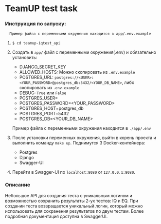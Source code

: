 # TeamUP test task

### Инструкция по запуску:

      Пример файла с переменными окружения находится в app/.env.example

1. `$ cd teamup-iqtest_api`


2. Создать в `app/` файл с переменными окружения(.env) и обязательно установить:
   * DJANGO_SECRET_KEY
   * ALLOWED_HOSTS: Можно скопировать из `.env.example`
   * POSTGRES_URL: `postgres://<USER>:<YOUR_PASSWORD>@postgres_db:5432/<YOUR_DB_NAME>`, либо скопировать из `.env.example`
   * DEBUG: `True` или `False` 
   * POSTGRES_USER=<USER>
   * POSTGRES_PASSWORD=<YOUR_PASSWORD>
   * POSTGRES_HOST=postgres_db
   * POSTGRES_PORT=5432
   * POSTGRES_DB=<YOUR_DB_NAME>

   Пример файла с переменными окружения находится в `./app/.env`


3. После установки переменных окружения, выйти в корень проекта и выполнить команду `make up`. Поднимутся 3 Docker-контейнера:
   * Postgres
   * Django
   * Swagger-UI
4. Перейти в Swagger-UI по `localhost:8080` or `127.0.0.1:8080`. 


### Описание

Небольшое API для создания теста с уникальным логином и возможностью сохранить результаты 2-ух тестов: IQ и EQ.
При создании теста возвращается уникальный логин, который можно использовать для сохранения результатов по двум тестам.
Более подробная документация доступна в SwaggerUI.
